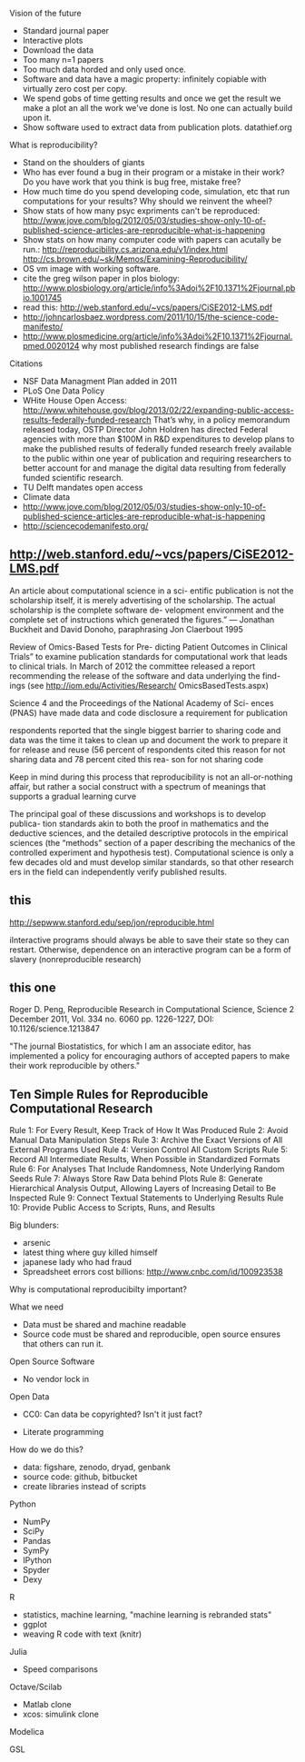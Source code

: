 Vision of the future

- Standard journal paper
- Interactive plots
- Download the data
- Too many n=1 papers
- Too much data horded and only used once.
- Software and data have a magic property: infinitely copiable with virtually
  zero cost per copy.
- We spend gobs of time getting results and once we get the result we make a
  plot an all the work we've done is lost. No one can actually build upon it.
- Show software used to extract data from publication plots. datathief.org

What is reproducibility?

- Stand on the shoulders of giants
- Who has ever found a bug in their program or a mistake in their work? Do you
  have work that you think is bug free, mistake free?
- How much time do you spend developing code, simulation, etc that run
  computations for your results? Why should we reinvent the wheel?
- Show stats of how many psyc expriments can't be reproduced:
  http://www.jove.com/blog/2012/05/03/studies-show-only-10-of-published-science-articles-are-reproducible-what-is-happening
- Show stats on how many computer code with papers can acutally be run.:
  http://reproducibility.cs.arizona.edu/v1/index.html
  http://cs.brown.edu/~sk/Memos/Examining-Reproducibility/
- OS vm image with working software.
- cite the greg wilson paper in plos biology:
  http://www.plosbiology.org/article/info%3Adoi%2F10.1371%2Fjournal.pbio.1001745
- read this: http://web.stanford.edu/~vcs/papers/CiSE2012-LMS.pdf
- http://johncarlosbaez.wordpress.com/2011/10/15/the-science-code-manifesto/
- http://www.plosmedicine.org/article/info%3Adoi%2F10.1371%2Fjournal.pmed.0020124
  why most published research findings are false

Citations

- NSF Data Managment Plan added in 2011
- PLoS One Data Policy
- WHite House Open Access:
  http://www.whitehouse.gov/blog/2013/02/22/expanding-public-access-results-federally-funded-research
  That’s why, in a policy memorandum released today, OSTP Director John Holdren
  has directed Federal agencies with more than $100M in R&D expenditures to
  develop plans to make the published results of federally funded research
  freely available to the public within one year of publication and requiring
  researchers to better account for and manage the digital data resulting from
  federally funded scientific research.
- TU Delft mandates open access
- Climate data
- http://www.jove.com/blog/2012/05/03/studies-show-only-10-of-published-science-articles-are-reproducible-what-is-happening
- http://sciencecodemanifesto.org/


http://web.stanford.edu/~vcs/papers/CiSE2012-LMS.pdf
----------------------------------------------------

  An article about computational science in a sci-
  entific publication is not the scholarship itself,
  it is merely advertising of the scholarship. The
  actual scholarship is the complete software de-
  velopment environment and the complete set
  of instructions which generated the figures.”
  —
  Jonathan Buckheit and David Donoho,
  paraphrasing Jon Claerbout 1995

Review of Omics-Based Tests for Pre-
dicting Patient Outcomes in Clinical Trials” to
examine publication standards for computational
work that leads to clinical trials. In March of 2012
the committee released a report recommending the
release of the software and data underlying the find-
ings (see http://iom.edu/Activities/Research/
OmicsBasedTests.aspx)

Science
4
and the
Proceedings of the National Academy of Sci-
ences
(PNAS) have made data and code disclosure
a requirement for publication

respondents reported
that the single biggest barrier to sharing code
and data was the time it takes to clean up and
document the work to prepare it for release and
reuse (56 percent of respondents cited this reason
for not sharing data and 78 percent cited this rea-
son for not sharing code

 Keep in mind during
 this process that reproducibility is not an all-or-nothing
 affair, but rather a social construct with a spectrum of
 meanings that supports a gradual learning curve

The principal goal of these discussions and workshops is to develop publica-
tion standards akin to both the proof in mathematics and the deductive
sciences, and the detailed descriptive protocols in the empirical sciences (the
“methods” section of a paper describing the mechanics of the controlled
experiment and hypothesis test). Computational science is only a few decades
old and must develop similar standards, so that other research ers in the field
can independently verify published results.

this
----
http://sepwww.stanford.edu/sep/jon/reproducible.html

iInteractive programs should always be able to save their state so they can
restart. Otherwise, dependence on an interactive program can be a form of
slavery (nonreproducible research)

this one
--------

Roger D. Peng, Reproducible Research in Computational Science, Science 2
December 2011, Vol. 334 no. 6060 pp. 1226-1227, DOI: 10.1126/science.1213847

"The journal Biostatistics, for which I am an associate editor, has implemented
a policy for encouraging authors of accepted papers to make their work
reproducible by others."

Ten Simple Rules for Reproducible Computational Research
--------------------------------------------------------
Rule 1: For Every Result, Keep Track of How It Was Produced
Rule 2: Avoid Manual Data Manipulation Steps
Rule 3: Archive the Exact Versions of All External Programs Used
Rule 4: Version Control All Custom Scripts
Rule 5: Record All Intermediate Results, When Possible in Standardized Formats
Rule 6: For Analyses That Include Randomness, Note Underlying Random Seeds
Rule 7: Always Store Raw Data behind Plots
Rule 8: Generate Hierarchical Analysis Output, Allowing Layers of Increasing
Detail to Be Inspected
Rule 9: Connect Textual Statements to Underlying Results
Rule 10: Provide Public Access to Scripts, Runs, and Results

Big blunders:

- arsenic
- latest thing where guy killed himself
- japanese lady who had fraud
- Spreadsheet errors cost billions: http://www.cnbc.com/id/100923538

Why is computational reproducibilty important?

What we need

- Data must be shared and machine readable
- Source code must be shared and reproducible, open source ensures that others
  can run it.

Open Source Software

- No vendor lock in

Open Data

- CC0: Can data be copyrighted? Isn't it just fact?

- Literate programming

How do we do this?

- data: figshare, zenodo, dryad, genbank
- source code: github, bitbucket
- create libraries instead of scripts

Python

- NumPy
- SciPy
- Pandas
- SymPy
- IPython
- Spyder
- Dexy

R

- statistics, machine learning, "machine learning is rebranded stats"
- ggplot
- weaving R code with text (knitr)

Julia

- Speed comparisons

Octave/Scilab

- Matlab clone
- xcos: simulink clone

Modelica

GSL
